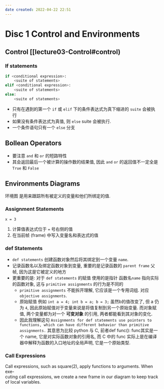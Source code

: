 ```yaml
---
date created: 2022-04-22 22:51
---
```


# Disc 1 Control and Environments

## Control [[lecture03-Control#control)

### If statements

```python
if <conditional expression>:
	<suite of statements>
elif <conditional expression>:
	<suite of statements>
else:
	<suite of statements>
```

- 只有在遇到的第一个 `if` 或 `elif` 下的条件表达式为真下缩进的 `suite` 会被执行
- 如果没有条件表达式为真值, 则 `else` suite 会被执行.
- 一个条件语句只有一个 `else` 分支

## Bollean Operators

- 要注意 `and` 和 `or` 的短路特性
- 其会返回最后一个被计算的操作数的结果值, 因此 `and` `or` 的返回值不一定全是 `True` 和 `False`

## Environments Diagrams

环境图 是用来跟踪所有被定义的变量和他们所绑定的值.

### Assignment Statements

`x = 3`

1. 计算值表达式位于 `=` 号右侧的值
2. 在当前帧 (frame) 中写入变量名和表达式的值

### def Statements

- `def statements` 创建函数对象然后将其绑定到一个变量 `name`.
- 记录函数名以及绑定函数对象到变量, 重要的是记录函数的 `parent frame` 父帧, 因为这是它被定义的地方
- 更重要的是: 对于 `def statements` 的赋值 使用的是指针 函数名`name` 指向实际的函数对象, 这与 `primitive assignments` 的行为是不同的
  - `primitive assignments` 不能拆开理解, 它应该是一个专用词组. 对应 `objective assignments`.
  - 原始赋值 例如 `int a = 4; int b = a; b = 3;` 虽然b的值改变了, 但 a 仍为 `4`, 因此原始赋值对于变量来说是将值复制到另一个原始变量. 而对象赋值, 两个变量都为对一个 **可变对象** 的引用, 两者都能看到其对象的变化.
  - 因此我理解这句 `Assignments for def statements use pointers to functions, which can have different behavior than primitive assignments.` 其意思为比较 python 与 C, 前者def func(): func其实是一个 name, 它是对实际函数对象的引用名, 而 C 中的 func 实际上是在编译器中解释为函数的入口地址的全局声明, 它是一个原始类型.
### Call Expressions  
Call expressions, such as square(2), apply functions to arguments. When exe-  
cuting call expressions, we create a new frame in our diagram to keep track of local  variables. 